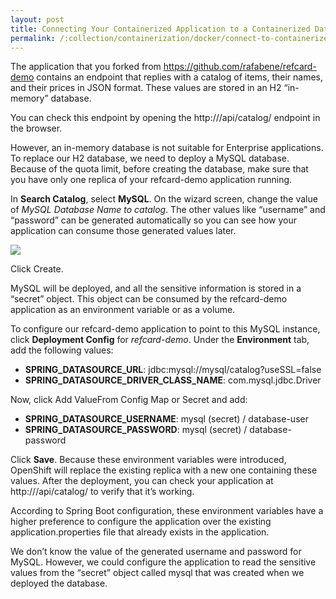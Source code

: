 ```yaml
---
layout: post
title: Connecting Your Containerized Application to a Containerized Database
permalink: /:collection/containerization/docker/connect-to-containerized-db
---
```


The application that you forked from https://github.com/rafabene/refcard-demo contains an endpoint that replies with a catalog of items, their names, and their prices in JSON format. These values are stored in an H2 “in-memory” database.

You can check this endpoint by opening the http:///api/catalog/ endpoint in the browser.

However, an in-memory database is not suitable for Enterprise applications. To replace our H2 database, we need to deploy a MySQL database. Because of the quota limit, before creating the database, make sure that you have only one replica of your refcard-demo application running.

In **Search Catalog**, select **MySQL**. On the wizard screen, change the value of *MySQL Database Name to catalog*. The other values like “username” and “password” can be generated automatically so you can see how your application can consume those generated values later.

![]({{site.cdn}}/webservices/docker/mysql-config.png)

Click Create.

MySQL will be deployed, and all the sensitive information is stored in a “secret” object. This object can be consumed by the refcard-demo application as an environment variable or as a volume.

To configure our refcard-demo application to point to this MySQL instance, click **Deployment Config** for *refcard-demo*. Under the **Environment** tab, add the following values:
-	**SPRING_DATASOURCE_URL**: jdbc:mysql://mysql/catalog?useSSL=false
-	**SPRING_DATASOURCE_DRIVER_CLASS_NAME**: com.mysql.jdbc.Driver

Now, click Add ValueFrom Config Map or Secret and add:
-	**SPRING_DATASOURCE_USERNAME**: mysql (secret) / database-user
-	**SPRING_DATASOURCE_PASSWORD**: mysql (secret) / database-password

Click **Save**. Because these environment variables were introduced, OpenShift will replace the existing replica with a new one containing these values. After the deployment, you can check your application at http:///api/catalog/ to verify that it’s working.

According to Spring Boot configuration, these environment variables have a higher preference to configure the application over the existing application.properties file that already exists in the application.

We don’t know the value of the generated username and password for MySQL. However, we could configure the application to read the sensitive values from the “secret” object called mysql that was created when we deployed the database.
